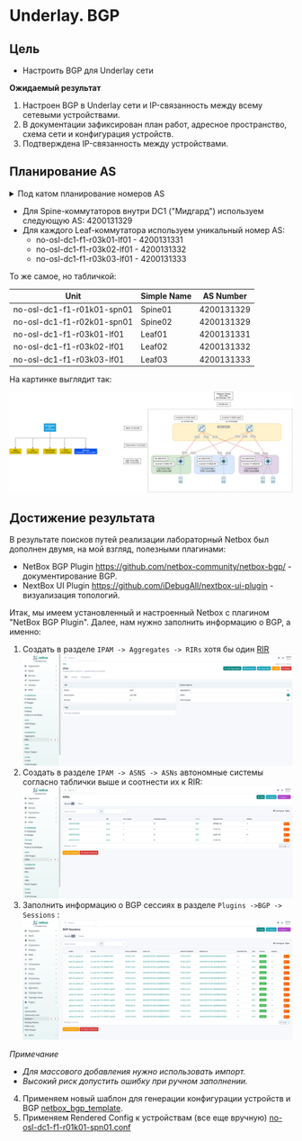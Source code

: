 # Underlay. BGP

## Цель
* Настроить BGP для Underlay сети

**Ожидаемый результат**
1. Настроен BGP в Underlay сети и IP-связанность между всему сетевыми устройствами.
2. В документации зафиксирован план работ, адресное пространство, схема сети и конфигурация устройств.
3. Подтверждена IP-связанность между устройствами.

## Планирование AS

<details><summary>Под катом планирование номеров AS</summary>

_Disclaimer_

_После сложной рабочей недели планирование AS пришлось делать с помощью чат-бота_

Предлагается следующая схема использования нумерации AS:

* Используем 32-битную нумерацию.
* Используем 32-битные частные ASNs из диапазона 4200000000–4294967294.
* Первые 16 бит отводятся для обозначения страны, остальные для использования внутри страны.

Кодируем каждую страну символом:

| Страна              | Код страны |
|---------------------|------------|
| Новая Зеландия (NZ) | 1          | 
| Норвегия (NO)       | 2          |
| Бразилия (BR)       | 3          |
| Зарезервировано     | 4–65535    |

Базовый AS номер для каждой страны вычисляется по формуле:

    Базовый AS = 4200000000 + (Код страны × 65536)

**Пример для Норвегии:**

    AS = 4200000000 + (2 × 65536) = 4200131072


Структура внутри страны:

    [Код города (8 бит)][Код региона/ДЦ (8 бит)]

Пример для Норвегии (NO)

| Город           | Код города |
|-----------------|------------|
| Осло (OSL)      | 1          |
| Тёнсберг (TBG)  | 2          |
| Зарезервировано | 3-255      |

Базовый AS для города вычисляется следующим образом:

    Базовый AS города = Базовый AS страны + (Код города × 256)

**Пример для Осло (OSL)**

    AS = 4200131072 + (1 × 256) = 4200131328

Расчет распределения AS внутри города по датацентрам.

| ДЦ               | Код ДЦ |
|------------------|--------|
| DC1 ("Мидгард")  | 1      |
| DC2 ("Альвхейм") | 2      |
| Зарезервировано  | 3-255  |

Для DC1 ("Мидгард")

    AS = 4200131328 + 1 = 4200131329

Spine-коммутаторы: AS 4200131329

Leaf-коммутаторы: диапазон 4200131331–4200131583 для уникальных ASNs.


_Заметка._

_Распределение AS нужно пересмотреть в пределах Города-ДЦ. Пока используем так._


------------------------------

</details>


* Для Spine-коммутаторов внутри DC1 ("Мидгард") используем следующую AS: 4200131329
* Для каждого Leaf-коммутатора используем уникальный номер AS:
  * no-osl-dc1-f1-r03k01-lf01 - 4200131331
  * no-osl-dc1-f1-r03k02-lf01 - 4200131332
  * no-osl-dc1-f1-r03k03-lf01 - 4200131333

То же самое, но табличкой:

| Unit                       | Simple Name | AS Number   |
|----------------------------|-------------|-------------|
| no-osl-dc1-f1-r01k01-spn01 | Spine01     | 4200131329  |
| no-osl-dc1-f1-r02k01-spn01 | Spine02     | 4200131329  |
| no-osl-dc1-f1-r03k01-lf01  | Leaf01      | 4200131331  |
| no-osl-dc1-f1-r03k02-lf01  | Leaf02      | 4200131332  |
| no-osl-dc1-f1-r03k03-lf01  | Leaf03      | 4200131333  |

На картинке выглядит так:

![](images/HW-4-map.png)

## Достижение результата

В результате поисков путей реализации лабораторный Netbox был дополнен двумя, на мой взгляд, полезными плагинами:
* NetBox BGP Plugin https://github.com/netbox-community/netbox-bgp/ - документирование BGP.
* NextBox UI Plugin https://github.com/iDebugAll/nextbox-ui-plugin - визуализация топологий.

Итак, мы имеем установленный и настроенный Netbox с плагином "NetBox BGP Plugin". Далее, нам нужно заполнить информацию о BGP, а именно:
1. Создать в разделе `IPAM -> Aggregates -> RIRs` хотя бы один [RIR](https://en.wikipedia.org/wiki/Regional_Internet_registry)
![](images/netbox_rir.png)
2. Создать в разделе `IPAM -> ASNS -> ASNs` автономные системы согласно таблички выше и соотнести их к RIR:
![](images/netbox_asns.png)
3. Заполнить информацию о BGP сессиях в разделе `Plugins ->BGP -> Sessions` :
![](images/netbox_bgp_sessions.png)

_Примечание_

* _Для массового добавления нужно использовать импорт._
* _Высокий риск допустить ошибку при ручном заполнении._

4. Применяем новый шаблон для генерации конфигурации устройств и BGP [netbox_bgp_template](files/netbox_bgp_template.jinja2).
5. Применяем Rendered Config к устройствам (все еще вручную)
[no-osl-dc1-f1-r01k01-spn01.conf](files/no-osl-dc1-f1-r01k01-spn01.conf)